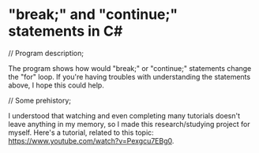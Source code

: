 # "break;" and "continue;" statements in C#

// Program description;

The program shows how would "break;" or "continue;" statements change the "for" loop. 
If you're having troubles with understanding the statements above, I hope this could help.

// Some prehistory;

I understood that watching and even completing  many tutorials doesn't leave anything in my memory, so I made this research/studying project for myself. Here's a tutorial, related to this topic: https://www.youtube.com/watch?v=Pexgcu7EBg0. 
